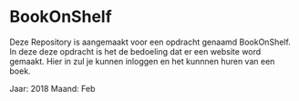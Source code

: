 # BookOnShelf 
Deze Repository is aangemaakt voor een opdracht genaamd BookOnShelf.
In deze deze opdracht is het de bedoeling dat er een website word gemaakt.
Hier in zul je kunnen inloggen en het kunnnen huren van een boek.

Jaar: 2018
Maand: Feb

